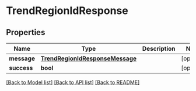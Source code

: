 # TrendRegionIdResponse

## Properties
Name | Type | Description | Notes
------------ | ------------- | ------------- | -------------
**message** | [**TrendRegionIdResponseMessage**](TrendRegionIdResponseMessage.md) |  | [optional] 
**success** | **bool** |  | [optional] 

[[Back to Model list]](../README.md#documentation-for-models) [[Back to API list]](../README.md#documentation-for-api-endpoints) [[Back to README]](../README.md)


